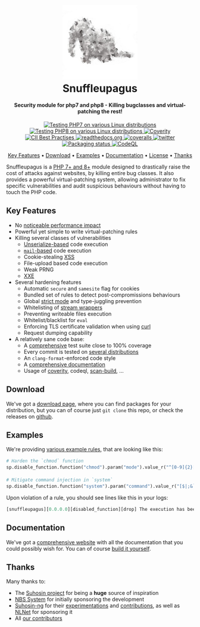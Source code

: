 <h1 align="center">
  <br>
  <a href="https://snuffleupagus.readthedocs.io/">
    <img src="https://github.com/jvoisin/snuffleupagus/raw/master/doc/source/_static/sp.png" alt="Snuffleupagus' logo" width="200"></a>
  <br>
  Snuffleupagus
  <br>
</h1>

<h4 align="center">Security module for php7 and php8 - Killing bugclasses and virtual-patching the rest!</h4>

<p align="center">
  <a href="https://github.com/jvoisin/snuffleupagus/actions/workflows/distributions_php7.yml">
    <img src="https://github.com/jvoisin/snuffleupagus/actions/workflows/distributions_php7.yml/badge.svg"
         alt="Testing PHP7 on various Linux distributions" />
  </a>
  <a href="https://github.com/jvoisin/snuffleupagus/actions/workflows/distributions_php8.yml">
    <img src="https://github.com/jvoisin/snuffleupagus/actions/workflows/distributions_php8.yml/badge.svg"
         alt="Testing PHP8 on various Linux distributions" />
  </a>
  <a href="https://scan.coverity.com/projects/jvoisin-snuffleupagus">
    <img src="https://scan.coverity.com/projects/13821/badge.svg?flat=1"
         alt="Coverity">
  </a>
  <a href="https://bestpractices.coreinfrastructure.org/projects/1267">
      <img src="https://bestpractices.coreinfrastructure.org/projects/1267/badge"
           alt="CII Best Practises">
  </a>
  <a href="http://snuffleupagus.readthedocs.io/?badge=latest">
    <img src="https://readthedocs.org/projects/snuffleupagus/badge/?version=latest"
         alt="readthedocs.org">
  </a>
  <a href="https://coveralls.io/github/jvoisin/snuffleupagus?branch=master">
    <img src="https://coveralls.io/repos/github/jvoisin/snuffleupagus/badge.svg?branch=master"
         alt="coveralls">
  </a>
  <a href="https://twitter.com/dustriorg">
    <img src="https://img.shields.io/badge/twitter-follow-blue.svg"
         alt="twitter">
  </a>
  <a href="https://repology.org/project/php:snuffleupagus/versions">
    <img src="https://repology.org/badge/tiny-repos/php:snuffleupagus.svg"
         alt="Packaging status">
  </a>
  <a href="https://github.com/jvoisin/snuffleupagus">
    <img src="https://github.com/jvoisin/snuffleupagus/actions/workflows/codeql-analysis.yml/badge.svg"
         alt="CodeQL">
  </a>
</p>

<p align="center">
  <a href="#key-features">Key Features</a> •
  <a href="#download">Download</a> •
  <a href="#examples">Examples</a> •
  <a href="https://snuffleupagus.readthedocs.io/">Documentation</a> •
  <a href="https://github.com/jvoisin/snuffleupagus/blob/master/LICENSE">License</a> •
  <a href="#thanks">Thanks</a>
</p>

Snuffleupagus is a [PHP 7+ and 8+](https://secure.php.net/) module designed to
drastically raise the cost of attacks against websites, by killing entire bug
classes. It also provides a powerful virtual-patching system, allowing
administrator to fix specific vulnerabilities and audit suspicious behaviours
without having to touch the PHP code.

## Key Features

* No [noticeable performance impact](https://dustri.org/b/snuffleupagus-030-dentalium-elephantinum.html)
* Powerful yet simple to write virtual-patching rules
* Killing several classes of vulnerabilities
  * [Unserialize-based](https://www.owasp.org/images/9/9e/Utilizing-Code-Reuse-Or-Return-Oriented-Programming-In-PHP-Application-Exploits.pdf) code execution
  * [`mail`-based]( https://blog.ripstech.com/2016/roundcube-command-execution-via-email/ ) code execution
  * Cookie-stealing [XSS]( https://en.wikipedia.org/wiki/Cross-site_scripting )
  * File-upload based code execution
  * Weak PRNG
  * [XXE]( https://en.wikipedia.org/wiki/XML_external_entity_attack )
* Several hardening features
  * Automatic `secure` and `samesite` flag for cookies
  * Bundled set of rules to detect post-compromissions behaviours
  * Global [strict mode]( https://secure.php.net/manual/en/migration70.new-features.php#migration70.new-features.scalar-type-declarations) and type-juggling prevention
  * Whitelisting of [stream wrappers](https://secure.php.net/manual/en/intro.stream.php)
  * Preventing writeable files execution
  * Whitelist/blacklist for `eval`
  * Enforcing TLS certificate validation when using [curl](https://secure.php.net/manual/en/book.curl.php)
  * Request dumping capability
* A relatively sane code base:
  * A [comprehensive](https://coveralls.io/github/jvoisin/snuffleupagus?branch=master) test suite close to 100% coverage
  * Every commit is tested on [several distributions](https://gitlab.com/jvoisin/snuffleupagus/pipelines)
  * An `clang-format`-enforced code style
  * A [comprehensive documentation](https://snuffleupagus.rtfd.io)
  * Usage of [coverity](https://scan.coverity.com/projects/jvoisin-snuffleupagus), codeql, [scan-build](https://clang-analyzer.llvm.org/scan-build.html), …

## Download

We've got a [download
page](https://snuffleupagus.readthedocs.io/download.html), where you can find
packages for your distribution, but you can of course just `git clone` this
repo, or check the releases on [github](https://github.com/jvoisin/snuffleupagus/releases).

## Examples

We're providing [various example rules](https://github.com/jvoisin/snuffleupagus/tree/master/config),
that are looking like this:

```python
# Harden the `chmod` function
sp.disable_function.function("chmod").param("mode").value_r("^[0-9]{2}[67]$").drop();

# Mitigate command injection in `system`
sp.disable_function.function("system").param("command").value_r("[$|;&`\\n]").drop();
```

Upon violation of a rule, you should see lines like this in your logs:

```python
[snuffleupagus][0.0.0.0][disabled_function][drop] The execution has been aborted in /var/www/index.php:2, because the return value (0) of the function 'strpos' matched a rule.
```

## Documentation

We've got a [comprehensive website](https://snuffleupagus.readthedocs.io/) with
all the documentation that you could possibly wish for. You can of course
[build it yourself](https://github.com/jvoisin/snuffleupagus/tree/master/doc).

## Thanks

Many thanks to:

- The [Suhosin project](https://suhosin.org) for being a __huge__ source of inspiration
- [NBS System](https://www.nbs-system.com) for initially sponsoring the development
- [Suhosin-ng](https://github.com/sektioneins/suhosin-ng) for their
  [experimentations](https://github.com/sektioneins/suhosin-ng/wiki/News)
  and [contributions](https://github.com/jvoisin/snuffleupagus/commits?author=bef),
  as well as [NLNet](https://nlnet.nl/project/Suhosin-NG/) for sponsoring it
- All [our contributors](https://github.com/jvoisin/snuffleupagus/graphs/contributors)

